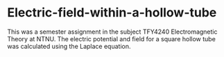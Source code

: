 # Electric-field-within-a-hollow-tube
This was a semester assignment in the subject  TFY4240 Electromagnetic Theory at NTNU.  The electric potential and field for a square hollow tube was calculated using the Laplace equation. 

